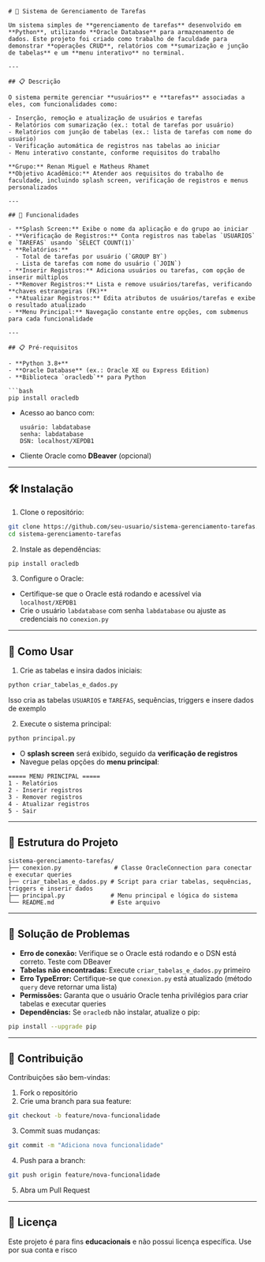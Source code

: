 ```
# 📝 Sistema de Gerenciamento de Tarefas

Um sistema simples de **gerenciamento de tarefas** desenvolvido em **Python**, utilizando **Oracle Database** para armazenamento de dados. Este projeto foi criado como trabalho de faculdade para demonstrar **operações CRUD**, relatórios com **sumarização e junção de tabelas** e um **menu interativo** no terminal.

---

## 📋 Descrição

O sistema permite gerenciar **usuários** e **tarefas** associadas a eles, com funcionalidades como:

- Inserção, remoção e atualização de usuários e tarefas  
- Relatórios com sumarização (ex.: total de tarefas por usuário)  
- Relatórios com junção de tabelas (ex.: lista de tarefas com nome do usuário)  
- Verificação automática de registros nas tabelas ao iniciar  
- Menu interativo constante, conforme requisitos do trabalho  

**Grupo:** Renan Miguel e Matheus Rhamet  
**Objetivo Acadêmico:** Atender aos requisitos do trabalho de faculdade, incluindo splash screen, verificação de registros e menus personalizados

---

## 🚀 Funcionalidades

- **Splash Screen:** Exibe o nome da aplicação e do grupo ao iniciar  
- **Verificação de Registros:** Conta registros nas tabelas `USUARIOS` e `TAREFAS` usando `SELECT COUNT(1)`  
- **Relatórios:**  
  - Total de tarefas por usuário (`GROUP BY`)  
  - Lista de tarefas com nome do usuário (`JOIN`)  
- **Inserir Registros:** Adiciona usuários ou tarefas, com opção de inserir múltiplos  
- **Remover Registros:** Lista e remove usuários/tarefas, verificando **chaves estrangeiras (FK)**  
- **Atualizar Registros:** Edita atributos de usuários/tarefas e exibe o resultado atualizado  
- **Menu Principal:** Navegação constante entre opções, com submenus para cada funcionalidade

---

## 📋 Pré-requisitos

- **Python 3.8+**  
- **Oracle Database** (ex.: Oracle XE ou Express Edition)  
- **Biblioteca `oracledb`** para Python  

```bash
pip install oracledb
```

- Acesso ao banco com:  
  ```
  usuário: labdatabase
  senha: labdatabase
  DSN: localhost/XEPDB1
  ```
- Cliente Oracle como **DBeaver** (opcional)

---

## 🛠️ Instalação

1. Clone o repositório:  
```bash
git clone https://github.com/seu-usuario/sistema-gerenciamento-tarefas.git
cd sistema-gerenciamento-tarefas
```

2. Instale as dependências:  
```bash
pip install oracledb
```

3. Configure o Oracle:  
- Certifique-se que o Oracle está rodando e acessível via `localhost/XEPDB1`  
- Crie o usuário `labdatabase` com senha `labdatabase` ou ajuste as credenciais no `conexion.py`

---

## 📖 Como Usar

1. Crie as tabelas e insira dados iniciais:  
```bash
python criar_tabelas_e_dados.py
```  
Isso cria as tabelas `USUARIOS` e `TAREFAS`, sequências, triggers e insere dados de exemplo

2. Execute o sistema principal:  
```bash
python principal.py
```  
- O **splash screen** será exibido, seguido da **verificação de registros**  
- Navegue pelas opções do **menu principal**:

```
===== MENU PRINCIPAL =====
1 - Relatórios
2 - Inserir registros
3 - Remover registros
4 - Atualizar registros
5 - Sair
```

---

## 📁 Estrutura do Projeto

```
sistema-gerenciamento-tarefas/
├── conexion.py               # Classe OracleConnection para conectar e executar queries
├── criar_tabelas_e_dados.py # Script para criar tabelas, sequências, triggers e inserir dados
├── principal.py             # Menu principal e lógica do sistema
└── README.md                # Este arquivo
```

---

## 🐛 Solução de Problemas

- **Erro de conexão:** Verifique se o Oracle está rodando e o DSN está correto. Teste com DBeaver  
- **Tabelas não encontradas:** Execute `criar_tabelas_e_dados.py` primeiro  
- **Erro TypeError:** Certifique-se que `conexion.py` está atualizado (método `query` deve retornar uma lista)  
- **Permissões:** Garanta que o usuário Oracle tenha privilégios para criar tabelas e executar queries  
- **Dependências:** Se `oracledb` não instalar, atualize o pip:  
```bash
pip install --upgrade pip
```

---

## 🤝 Contribuição

Contribuições são bem-vindas:

1. Fork o repositório  
2. Crie uma branch para sua feature:  
```bash
git checkout -b feature/nova-funcionalidade
```
3. Commit suas mudanças:  
```bash
git commit -m "Adiciona nova funcionalidade"
```
4. Push para a branch:  
```bash
git push origin feature/nova-funcionalidade
```
5. Abra um Pull Request

---

## 📄 Licença

Este projeto é para fins **educacionais** e não possui licença específica. Use por sua conta e risco
```
